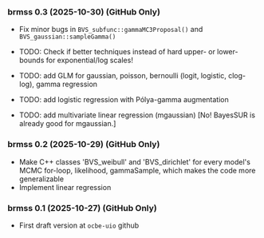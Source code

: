 <div style="text-align: left;">

### brmss 0.3 (2025-10-30) (GitHub Only)

* Fix minor bugs in `BVS_subfunc::gammaMC3Proposal()` and `BVS_gaussian::sampleGamma()`

* TODO: Check if better techniques instead of hard upper- or lower-bounds for exponential/log scales!
* TODO: add GLM for gaussian, poisson, bernoulli (logit, logistic, clog-log), gamma regression
* TODO: add logistic regression with Pólya-gamma augmentation
* TODO: add multivariate linear regression (mgaussian) [No! BayesSUR is already good for mgaussian.]

### brmss 0.2 (2025-10-29) (GitHub Only)

* Make C++ classes 'BVS_weibull' and 'BVS_dirichlet' for every model's MCMC for-loop, likelihood, gammaSample, which makes the code more generalizable
* Implement linear regression

### brmss 0.1 (2025-10-27) (GitHub Only)

* First draft version at `ocbe-uio` github

</div>